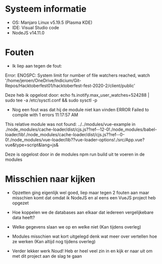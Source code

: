 # Systeem informatie

-   OS: Manjaro Linux v5.19.5 (Plasma KDE)
-   IDE: Visual Studio code
-   NodeJS v14.11.0

# Fouten

-   Ik liep aan tegen de fout:

Error: ENOSPC: System limit for number of file watchers reached, watch '/home/jeroen/OneDrive/Indicium/Git-Repos/Hacktoberfest01/hacktoberfest-fest-2020-2/client/public'

Deze heb ik opgelost door: echo fs.inotify.max_user_watches=524288 | sudo tee -a /etc/sysctl.conf && sudo sysctl -p

-   Nog een fout was dat hij de module niet kan vinden
    ERROR Failed to compile with 1 errors 11:17:57 AM

This relative module was not found:
../../modules/vue-example in ./node_modules/cache-loader/dist/cjs.js??ref--12-0!./node_modules/babel-loader/lib!./node_modules/cache-loader/dist/cjs.js??ref--0-0!./node_modules/vue-loader/lib??vue-loader-options!./src/App.vue?vue&type=script&lang=js&

Deze is opgelost door in de modules npm run build uit te voeren in de modules

# Misschien naar kijken
-   Opzetten ging eigenlijk wel goed, liep maar tegen 2 fouten aan maar misschien komt dat omdat ik NodeJS en al eens een VueJS project heb opgezet

-   Hoe koppelen we de databases aan elkaar dat iedereen vergelijkebare data heeft?
-   Welke gegevens slaan we op en welke niet (Kan tijdens overleg)
-   Modules misschien wat kort uitgelegd denk wat meer over vertellen hoe ze werken (Kan altijd nog tijdens overleg)

-   Verder lekker werk Noud! Heb er heel veel zin in en kijk er naar uit om met dit project aan de slag te gaan
